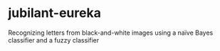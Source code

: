 # jubilant-eureka
Recognizing letters from black-and-white images using a naïve Bayes classifier and a fuzzy classifier
